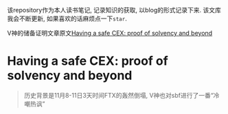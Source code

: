 该repository作为本人读书笔记, 记录知识的获取, 以blog的形式记录下来. 该文库我会不断更新, 如果喜欢的话麻烦点一下`star`.

V神的储备证明文章原文[Having a safe CEX: proof of solvency and beyond](https://vitalik.ca/general/2022/11/19/proof_of_solvency.html)

# Having a safe CEX: proof of solvency and beyond

> 历史背景是11月8-11日3天时间FTX的轰然倒塌, V神也对sbf进行了一番“冷嘲热讽”